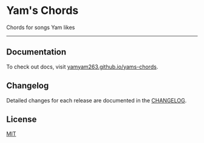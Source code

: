 # Yam's Chords
Chords for songs Yam likes

---

## Documentation

To check out docs, visit [yamyam263.github.io/yams-chords](https://yamyam263.github.io/yams-chords/).

## Changelog

Detailed changes for each release are documented in the [CHANGELOG](CHANGELOG.md).

## License

[MIT](LICENSE)
